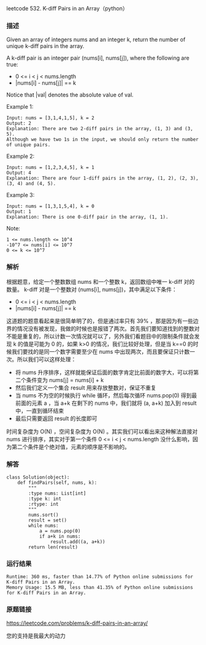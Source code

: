 leetcode  532. K-diff Pairs in an Array（python）




### 描述

Given an array of integers nums and an integer k, return the number of unique k-diff pairs in the array.

A k-diff pair is an integer pair (nums[i], nums[j]), where the following are true:

* 0 <= i < j < nums.length
* |nums[i] - nums[j]| == k

Notice that |val| denotes the absolute value of val.



Example 1:

	Input: nums = [3,1,4,1,5], k = 2
	Output: 2
	Explanation: There are two 2-diff pairs in the array, (1, 3) and (3, 5).
	Although we have two 1s in the input, we should only return the number of unique pairs.

	
Example 2:

	Input: nums = [1,2,3,4,5], k = 1
	Output: 4
	Explanation: There are four 1-diff pairs in the array, (1, 2), (2, 3), (3, 4) and (4, 5).


Example 3:

	Input: nums = [1,3,1,5,4], k = 0
	Output: 1
	Explanation: There is one 0-diff pair in the array, (1, 1).




Note:


	1 <= nums.length <= 10^4
	-10^7 <= nums[i] <= 10^7
	0 <= k <= 10^7

### 解析


根据题意，给定一个整数数组 nums 和一个整数 k，返回数组中唯一 k-diff 对的数量。 k-diff 对是一个整数对 (nums[i], nums[j])，其中满足以下条件：

* 0 <= i < j < nums.length
* |nums[i] - nums[j]| == k

这道题的题意看起来是很简单明了的，但是通过率只有 39% ，那是因为有一些边界的情况没有被发现，我做的时候也是报错了两次。首先我们要知道找到的整数对不能是重复的，所以计数一次情况就可以了，另外我们看题目中的限制条件就会发现 k 的值是可能为 0 的，如果 k>0 的情况，我们比较好处理，但是当 k==0 的时候我们要找的是同一个数字需要至少在 nums 中出现两次，而且要保证只计数一次。所以我们可以这样处理：

* 将 nums 升序排序，这样就能保证后面的数字肯定比前面的数字大，可以将第二个条件变为  nums[j] = nums[i] + k
* 然后我们定义一个集合 result 用来存放整数对，保证不重复
* 当 nums 不为空的时候执行 while 循环，然后每次循环 nums.pop(0) 得到最前面的元素 a ，当 a+k 在剩下的 nums 中，我们就将 (a, a+k) 加入到 result 中，一直到循环结束
* 最后只需要返回 result 的长度即可

时间复杂度为 O(N) ，空间复杂度为 O(N) 。其实我们可以看出来这种解法直接对 nums 进行排序，其实对于第一个条件 0 <= i < j < nums.length 没什么影响，因为第二个条件是个绝对值，元素的顺序是不影响的。

### 解答
				

	class Solution(object):
	    def findPairs(self, nums, k):
	        """
	        :type nums: List[int]
	        :type k: int
	        :rtype: int
	        """
	        nums.sort()
	        result = set()
	        while nums:
	            a = nums.pop(0)
	            if a+k in nums:
	                result.add((a, a+k))
	        return len(result)
	

            	      
			
### 运行结果


	Runtime: 360 ms, faster than 14.77% of Python online submissions for K-diff Pairs in an Array.
	Memory Usage: 15.5 MB, less than 41.35% of Python online submissions for K-diff Pairs in an Array.

### 原题链接

https://leetcode.com/problems/k-diff-pairs-in-an-array/


您的支持是我最大的动力
